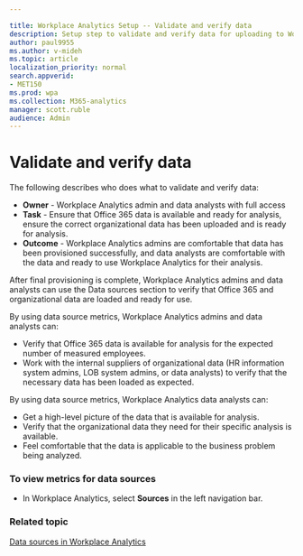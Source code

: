 ```yaml
---

title: Workplace Analytics Setup -- Validate and verify data
description: Setup step to validate and verify data for uploading to Workplace Analytics 
author: paul9955
ms.author: v-mideh
ms.topic: article
localization_priority: normal 
search.appverid:
- MET150
ms.prod: wpa
ms.collection: M365-analytics
manager: scott.ruble
audience: Admin
---
```


# Validate and verify data

The following describes who does what to validate and verify data:

* **Owner** - Workplace Analytics admin and data analysts with full access
* **Task** - Ensure that Office 365 data is available and ready for analysis, ensure the correct organizational data has been uploaded and is ready for analysis.
* **Outcome** - Workplace Analytics admins are comfortable that data has been provisioned successfully, and data analysts are comfortable with the data and ready to use Workplace Analytics for their analysis.

After final provisioning is complete, Workplace Analytics admins and data analysts can use the Data sources section to verify that Office 365 and organizational data are loaded and ready for use.

By using data source metrics, Workplace Analytics admins and data analysts can:

* Verify that Office 365 data is available for analysis for the expected number of measured employees.
* Work with the internal suppliers of organizational data (HR information system admins, LOB system admins, or data analysts) to verify that the necessary data has been loaded as expected.

By using data source metrics, Workplace Analytics data analysts can:

* Get a high-level picture of the data that is available for analysis.
* Verify that the organizational data they need for their specific analysis is available.
* Feel comfortable that the data is applicable to the business problem being analyzed.

### To view metrics for data sources

* In Workplace Analytics, select **Sources** in the left navigation bar.

### Related topic

[Data sources in Workplace Analytics](../Use/data-sourcesv2.md)